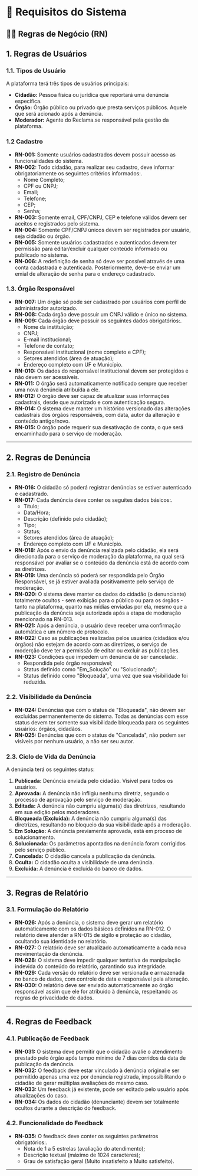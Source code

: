 # 📃 Requisitos do Sistema

## 🧑‍💼 Regras de Negócio (RN)

## 1. Regras de Usuários

### 1.1. Tipos de Usuário

A plataforma terá três tipos de usuários principais:

- **Cidadão:** Pessoa física ou jurídica que reportará uma denúncia específica.
- **Órgão:** Órgão público ou privado que presta serviços públicos. Aquele que será acionado após a denúncia. 
- **Moderador:** Agente do Reclama.se responsável pela gestão da plataforma.

### 1.2 Cadastro 
- **RN-001:** Somente usuários cadastrados devem possuir acesso as funcionalidades do sistema. 
- **RN-002:** Todo cidadão, para realizar seu cadastro, deve informar obrigatoriamente os seguintes critérios informados:.
  - Nome Completo;
  - CPF ou CNPJ;
  - Email;
  - Telefone;
  - CEP;
  - Senha;
- **RN-003:** Somente email, CPF/CNPJ, CEP e telefone válidos devem ser aceitos e registrados pelo sistema. 
- **RN-004:** Somente CPF/CNPJ únicos devem ser registrados por usuário, seja cidadão ou órgão. 
- **RN-005:** Somente usuários cadastrados e autenticados devem ter permissão para editar/excluir qualquer conteúdo informado ou publicado no sistema.
- **RN-006:** A redefinição de senha só deve ser possível através de uma conta cadastrada e autenticada. Posteriormente, deve-se enviar um emial de alteração de senha para o endereço cadastrado.   

### 1.3. Órgão Responsável

- **RN-007:** Um órgão só pode ser cadastrado por usuários com perfil de administrador autorizado.
- **RN-008:** Cada órgão deve possuir um CNPJ válido e único no sistema.
- **RN-009:** Cada órgão deve possuir os seguintes dados obrigatórios:.
  - Nome da instituição;
  - CNPJ;
  - E-mail institucional;
  - Telefone de contato;
  - Responsável institucional (nome completo e CPF);
  - Setores atendidos (área de atuação);
  - Endereço completo com UF e Município.
- **RN-010:** Os dados do responsável institucional devem ser protegidos e não devem ser acessíveis.
- **RN-011:** O órgão será automaticamente notificado sempre que receber uma nova denúncia atribuída a ele.
- **RN-012:** O órgão deve ser capaz de atualizar suas informações cadastrais, desde que autorizado e com autenticação segura.
- **RN-014:** O sistema deve manter um histórico versionado das alterações cadastrais dos órgãos responsáveis, com data, autor da alteração e conteúdo antigo/novo.
- **RN-015:** O órgão pode requerir sua desativação de conta, o que será encaminhado para o serviço de moderação.
  
---

## 2. Regras de Denúncia

### 2.1. Registro de Denúncia 

- **RN-016:** O cidadão só poderá registrar denúncias se estiver autenticado e cadastrado.
- **RN-017:** Cada denúncia deve conter os seguites dados básicos:.
  - Título;
  - Data/Hora;
  - Descrição (definido pelo cidadão);
  - Tipo;
  - Status;
  - Setores atendidos (área de atuação);
  - Endereço completo com UF e Município.
- **RN-018:** Após o envio da denúncia realizada pelo cidadão, ela será direcionada para o serviço de moderação da plataforma, na qual será responsável por avaliar se o conteúdo da denúncia está de acordo com as diretrizes.
- **RN-019:** Uma denúncia só poderá ser respondida pelo Órgão Responsável, se já estiver avaliada positivamente pelo serviço de moderação.   
- **RN-020:** O sistema deve manter os dados do cidadão (o denunciante) totalmente ocultos - sem exibição para o público ou para os órgãos - tanto na plataforma, quanto nas mídias enviadas por ela, mesmo que a publicação da denúncia seja autorizada após a etapa de moderação mencionado na RN-013.
- **RN-021:** Após a denúncia, o usuário deve receber uma confirmação automática e um número de protocolo.
- **RN-022:** Caso as publicações realizadas pelos usuários (cidadãos e/ou órgãos) não estejam de acordo com as diretrizes, o serviço de moderção deve ter a permissão de editar ou excluir as publicações.
- **RN-023:** Condições que impedem um denúncia de ser cancelada:.
  - Respondida pelo órgão responsável;
  - Status definido como "Em_Solução" ou "Solucionado";
  - Status definido como "Bloqueada", uma vez que sua visibilidade foi reduzida. 

### 2.2. Visibilidade da Denúncia

- **RN-024:** Denúncias que com o status de "Bloqueada", não devem ser excluídas permanentemente do sistema. Todas as denúncias com esse status devem ter somente sua visibilidade bloqueada para os seguintes usuários: órgãos, cidadãos.
- **RN-025:** Denúncias que com o status de "Cancelada", não podem ser visíveis por nenhum usuário, a não ser seu autor.

### 2.3. Ciclo de Vida da Denúncia

A denúncia terá os seguintes status:

1.  **Publicada:** Denúncia enviada pelo cidadão. Visível para todos os usuários.
2.  **Aprovada:** A denúncia não infligiu nenhuma diretriz, segundo o processo de aprovação pelo serviço de moderação.
3.  **Editada:** A denúncia não cumpriu alguma(s) das diretrizes, resultando em sua edição pelos moderadores. 
4.  **Bloqueada (Excluída):** A denúncia não cumpriu alguma(s) das diretrizes, resultando no bloqueio da sua visibilidade após a moderação.
5.  **Em Solução:** A denúncia previamente aprovada, está em proceso de solucionamento. 
6.  **Solucionada:** Os parâmetros apontados na denúncia foram corrigidos pelo serviço público.
7.  **Cancelada:** O cidadão cancela a publicação da denúncia.
8.  **Oculta:** O cidadão oculta a visibilidade de uma denúncia.
9.  **Excluída:** A denúncia é excluída do banco de dados.

---

## 3. Regras de Relatório

### 3.1. Formulação do Relatório 

- **RN-026:** Após a denúncia, o sistema deve gerar um relatório automaticamente com os dados básicos definidos na RN-012. O relatório deve atender a RN-015 de sigilo e proteção ao cidadão, ocultando sua identidade no relatório.  
- **RN-027:** O relatório deve ser atualizado automaticamente a cada nova movimentação da denúncia.
- **RN-028:** O sistema deve impedir qualquer tentativa de manipulação indevida do conteúdo do relatório, garantindo sua integridade.
- **RN-029:** Cada versão do relatório deve ser versionada e armazenada no banco de dados, com controle de data e responsável pela alteração.
- **RN-030:** O relatório deve ser enviado automaticamente ao órgão responsável assim que ele for atribuído à denúncia, respeitando as regras de privacidade de dados.

---

## 4. Regras de Feedback

### 4.1. Publicação de Feedback

- **RN-031:** O sistema deve permitir que o cidadão avalie o atendimento prestado pelo órgão após tempo mínimo de 7 dias corridos da data de publicação da denúncia.
- **RN-032:** O feedback deve estar vinculado à denúncia original e ser permitido apenas uma vez por denúncia registrada, impossibilitando o cidadão de gerar múltiplas avaliações do mesmo caso.
- **RN-033:** Um feedback já existente, pode ser editado pelo usuário após atualizações do caso.
- **RN-034:** Os dados do cidadão (denunciante) devem ser totalmente ocultos durante a descrição do feedback.

### 4.2. Funcionalidade do Feedback

- **RN-035:** O feedback deve conter os seguintes parâmetros obrigatórios:.
  - Nota de 1 a 5 estrelas (avaliação do atendimento);
  - Descrição textual (máximo de 1024 caracteres);
  - Grau de satisfação geral (Muito insatisfeito a Muito satisfeito).

---
